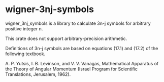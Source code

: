# wigner-3nj-symbols

wigner_3nj_symbols is a library to calculate 3n-j symbols for arbitrary positive integer n.

This crate does not support arbitrary-precision arithmetic.

Definitions of 3n-j symbols are based on equations (17.1) and (17.2) of the following textbook.

A. P. Yutsis, I. B. Levinson, and V. V. Vanagas, Mathematical Apparatus of the Theory of Angular Momentum (Israel Program for Scientific Translations, Jerusalem, 1962).
